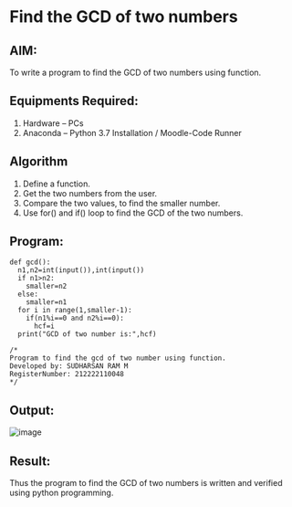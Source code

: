 # Find the GCD of two numbers

## AIM:
To write a program to find the GCD of two numbers using function.

## Equipments Required:
1. Hardware – PCs
2. Anaconda – Python 3.7 Installation / Moodle-Code Runner

## Algorithm
1. Define a function.
2. Get the two numbers from the user.
3. Compare the two values, to find the smaller number.
4. Use for() and if() loop to find the GCD of the two numbers.

## Program:
```
def gcd():
  n1,n2=int(input()),int(input())
  if n1>n2:
    smaller=n2
  else:
    smaller=n1
  for i in range(1,smaller-1):
    if(n1%i==0 and n2%i==0):
      hcf=i
  print("GCD of two number is:",hcf)

/*
Program to find the gcd of two number using function.
Developed by: SUDHARSAN RAM M
RegisterNumber: 212222110048 
*/
```

## Output:
![image](https://github.com/Sudharsanram/GCD-of-two-numbers/assets/119393980/caaecf7a-f86e-4be0-9f85-37d15a70352c)



## Result:
Thus the program to find the GCD of two numbers is written and verified using python programming.
